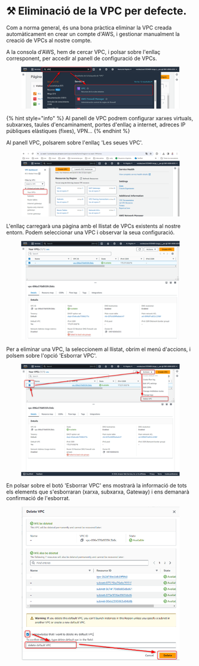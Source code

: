 # ⚒️ Eliminació de la VPC per defecte.

Com a norma general, és una bona pràctica eliminar la VPC creada automàticament en crear un compte d'AWS, i gestionar manualment la creació de VPCs al nostre compte.

A la consola d'AWS, hem de cercar VPC, i polsar sobre l'enllaç corresponent, per accedir al panell de configuració de VPCs.

<figure><img src="../.gitbook/assets/image (1).png" alt=""><figcaption></figcaption></figure>

{% hint style="info" %}
Al panell de VPC podrem configurar xarxes virtuals, subxarxes, taules d'encaminament, portes d'enllaç a internet, adreces IP públiques elàstiques (fixes), VPN...
{% endhint %}

Al panell VPC, polsarem sobre l'enllaç 'Les seues VPC'.

<figure><img src="../.gitbook/assets/image (2).png" alt=""><figcaption></figcaption></figure>

L'enllaç carregarà una pàgina amb el llistat de VPCs existents al nostre entorn. Podem seleccionar una VPC i observar la seua configuració.&#x20;

<figure><img src="../.gitbook/assets/image (3).png" alt=""><figcaption></figcaption></figure>

Per a eliminar una VPC, la seleccionem al llistat, obrim el menú d'accions, i polsem sobre l'opció 'Esborrar VPC'.

<figure><img src="../.gitbook/assets/image (4).png" alt=""><figcaption></figcaption></figure>

En polsar sobre el botó 'Esborrar VPC' ens mostrarà la informació de tots els elements que s'esborraran (xarxa, subxarxa, Gateway) i ens demanarà confirmació de l'esborrat.&#x20;

<figure><img src="../.gitbook/assets/image (5).png" alt=""><figcaption></figcaption></figure>

